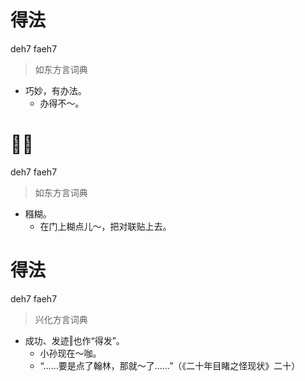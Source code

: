 # 得法
deh7 faeh7
> 如东方言词典
- 巧妙，有办法。
  - 办得不～。

# 𪐏发
deh7 faeh7
> 如东方言词典
- 糨糊。
  - 在门上糊点儿～，把对联贴上去。

# 得法
deh7 faeh7
> 兴化方言词典
- 成功、发迹‖也作“得发”。
  - 小孙现在～咖。
  - “……要是点了翰林，那就～了……”（《二十年目睹之怪现状》二十）
